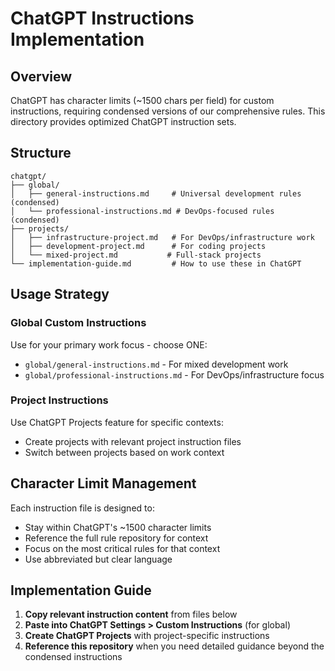 # ChatGPT Instructions Implementation

## Overview

ChatGPT has character limits (~1500 chars per field) for custom instructions, requiring condensed versions of our comprehensive rules. This directory provides optimized ChatGPT instruction sets.

## Structure

```text
chatgpt/
├── global/
│   ├── general-instructions.md     # Universal development rules (condensed)
│   └── professional-instructions.md # DevOps-focused rules (condensed)
├── projects/
│   ├── infrastructure-project.md   # For DevOps/infrastructure work
│   ├── development-project.md      # For coding projects
│   └── mixed-project.md           # Full-stack projects
└── implementation-guide.md         # How to use these in ChatGPT
```

## Usage Strategy

### Global Custom Instructions

Use for your primary work focus - choose ONE:

- `global/general-instructions.md` - For mixed development work
- `global/professional-instructions.md` - For DevOps/infrastructure focus

### Project Instructions

Use ChatGPT Projects feature for specific contexts:

- Create projects with relevant project instruction files
- Switch between projects based on work context

## Character Limit Management

Each instruction file is designed to:

- Stay within ChatGPT's ~1500 character limits
- Reference the full rule repository for context
- Focus on the most critical rules for that context
- Use abbreviated but clear language

## Implementation Guide

1. **Copy relevant instruction content** from files below
2. **Paste into ChatGPT Settings > Custom Instructions** (for global)
3. **Create ChatGPT Projects** with project-specific instructions
4. **Reference this repository** when you need detailed guidance beyond the condensed instructions
